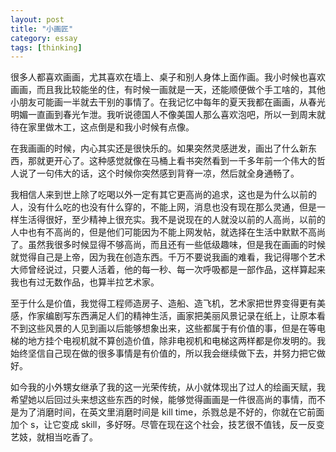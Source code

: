 ```yaml
---
layout: post
title: "小画匠"
category: essay
tags: [thinking]
---
```



很多人都喜欢画画，尤其喜欢在墙上、桌子和别人身体上面作画。我小时候也喜欢画画，而且我比较能坐的住，有时候一画就是一天，还能顺便做个手工啥的，其他小朋友可能画一半就去干别的事情了。在我记忆中每年的夏天我都在画画，从春光明媚一直画到春光乍泄。我听说德国人不像美国人那么喜欢泡吧，所以一到周末就待在家里做木工，这点倒是和我小时候有点像。


在我画画的时候，内心其实还是很快乐的。如果突然灵感迸发，画出了什么新东西，那就更开心了。这种感觉就像在马桶上看书突然看到一千多年前一个伟大的哲人说了一句伟大的话，这个时候你突然感到背脊一凉，然后就全身通畅了。


我相信人来到世上除了吃喝以外一定有其它更高尚的追求，这也是为什么以前的人，没有什么吃的也没有什么穿的，不能上网，消息也没有现在那么灵通，但是一样生活得很好，至少精神上很充实。我不是说现在的人就没以前的人高尚，以前的人中也有不高尚的，但是他们可能因为不能上网发帖，就选择在生活中默默不高尚了。虽然我很多时候显得不够高尚，而且还有一些低级趣味，但是我在画画的时候就觉得自己是上帝，因为我在创造东西。千万不要说我画的难看，我记得哪个艺术大师曾经说过，只要人活着，他的每一秒、每一次呼吸都是一部作品，这样算起来我也有过无数作品，也算半拉艺术家。


至于什么是价值，我觉得工程师造房子、造船、造飞机，艺术家把世界变得更有美感，作家编剧写东西满足人们的精神生活，画家把美丽风景记录在纸上，让原本看不到这些风景的人见到画以后能够想象出来，这些都属于有价值的事，但是在等电梯的地方挂个电视机就不算创造价值，除非电视机和电梯这两样都是你发明的。我始终坚信自己现在做的很多事情是有价值的，所以我会继续做下去，并努力把它做好。


如今我的小外甥女继承了我的这一光荣传统，从小就体现出了过人的绘画天赋，我希望她以后回过头来想这些东西的时候，能够觉得画画是一件很高尚的事情，而不是为了消磨时间，在英文里消磨时间是 kill time，杀戮总是不好的，你就在它前面加个 s，让它变成 skill，多好呀。尽管在现在这个社会，技艺很不值钱，反一反变艺妓，就相当吃香了。
